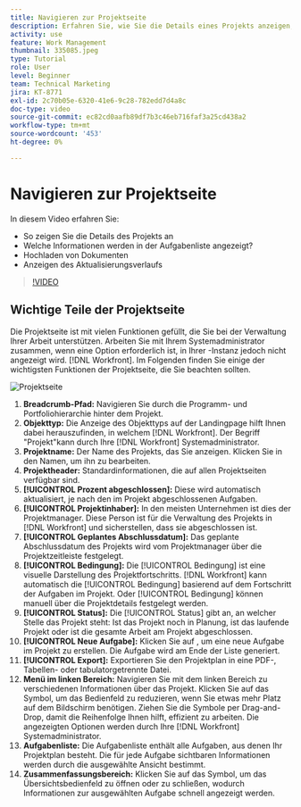 ```yaml
---
title: Navigieren zur Projektseite
description: Erfahren Sie, wie Sie die Details eines Projekts anzeigen, welche Informationen in der Aufgabenliste angezeigt werden, wo Dokumente hochgeladen werden und wie Sie den Aktualisierungsverlauf unter [!DNL  Workfront].
activity: use
feature: Work Management
thumbnail: 335085.jpeg
type: Tutorial
role: User
level: Beginner
team: Technical Marketing
jira: KT-8771
exl-id: 2c70b05e-6320-41e6-9c28-782edd7d4a8c
doc-type: video
source-git-commit: ec82cd0aafb89df7b3c46eb716faf3a25cd438a2
workflow-type: tm+mt
source-wordcount: '453'
ht-degree: 0%

---
```


# Navigieren zur Projektseite

In diesem Video erfahren Sie:

* So zeigen Sie die Details des Projekts an
* Welche Informationen werden in der Aufgabenliste angezeigt?
* Hochladen von Dokumenten
* Anzeigen des Aktualisierungsverlaufs

>[!VIDEO](https://video.tv.adobe.com/v/335085/?quality=12&learn=on)

## Wichtige Teile der Projektseite

Die Projektseite ist mit vielen Funktionen gefüllt, die Sie bei der Verwaltung Ihrer Arbeit unterstützen. Arbeiten Sie mit Ihrem Systemadministrator zusammen, wenn eine Option erforderlich ist, in Ihrer -Instanz jedoch nicht angezeigt wird. [!DNL Workfront]. Im Folgenden finden Sie einige der wichtigsten Funktionen der Projektseite, die Sie beachten sollten.

![Projektseite](assets/project-page-graphic-for-planner.png)

1. **Breadcrumb-Pfad:** Navigieren Sie durch die Programm- und Portfoliohierarchie hinter dem Projekt.
2. **Objekttyp:** Die Anzeige des Objekttyps auf der Landingpage hilft Ihnen dabei herauszufinden, in welchem [!DNL Workfront]. Der Begriff &quot;Projekt&quot;kann durch Ihre [!DNL Workfront] Systemadministrator.
3. **Projektname:** Der Name des Projekts, das Sie anzeigen. Klicken Sie in den Namen, um ihn zu bearbeiten.
4. **Projektheader:** Standardinformationen, die auf allen Projektseiten verfügbar sind.
5. **[!UICONTROL Prozent abgeschlossen]:** Diese wird automatisch aktualisiert, je nach den im Projekt abgeschlossenen Aufgaben.
6. **[!UICONTROL Projektinhaber]:** In den meisten Unternehmen ist dies der Projektmanager. Diese Person ist für die Verwaltung des Projekts in [!DNL Workfront] und sicherstellen, dass sie abgeschlossen ist.
7. **[!UICONTROL Geplantes Abschlussdatum]:** Das geplante Abschlussdatum des Projekts wird vom Projektmanager über die Projektzeitleiste festgelegt.
8. **[!UICONTROL Bedingung]:** Die [!UICONTROL Bedingung] ist eine visuelle Darstellung des Projektfortschritts. [!DNL Workfront] kann automatisch die [!UICONTROL Bedingung] basierend auf dem Fortschritt der Aufgaben im Projekt. Oder [!UICONTROL Bedingung] können manuell über die Projektdetails festgelegt werden.
9. **[!UICONTROL Status]:** Die [!UICONTROL Status] gibt an, an welcher Stelle das Projekt steht: Ist das Projekt noch in Planung, ist das laufende Projekt oder ist die gesamte Arbeit am Projekt abgeschlossen.
10. **[!UICONTROL Neue Aufgabe]:** Klicken Sie auf , um eine neue Aufgabe im Projekt zu erstellen. Die Aufgabe wird am Ende der Liste generiert.
11. **[!UICONTROL Export]:** Exportieren Sie den Projektplan in eine PDF-, Tabellen- oder tabulatorgetrennte Datei.
12. **Menü im linken Bereich:** Navigieren Sie mit dem linken Bereich zu verschiedenen Informationen über das Projekt. Klicken Sie auf das Symbol, um das Bedienfeld zu reduzieren, wenn Sie etwas mehr Platz auf dem Bildschirm benötigen. Ziehen Sie die Symbole per Drag-and-Drop, damit die Reihenfolge Ihnen hilft, effizient zu arbeiten. Die angezeigten Optionen werden durch Ihre [!DNL Workfront] Systemadministrator.
13. **Aufgabenliste:** Die Aufgabenliste enthält alle Aufgaben, aus denen Ihr Projektplan besteht. Die für jede Aufgabe sichtbaren Informationen werden durch die ausgewählte Ansicht bestimmt.
14. **Zusammenfassungsbereich:** Klicken Sie auf das Symbol, um das Übersichtsbedienfeld zu öffnen oder zu schließen, wodurch Informationen zur ausgewählten Aufgabe schnell angezeigt werden.

<!---
learn more:
simplified left navigation
edit projects
new toolbar for lists
--->
